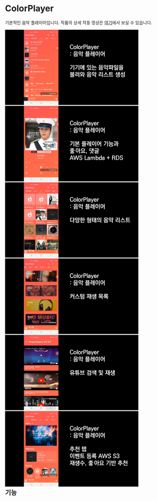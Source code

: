 # ColorPlayer
기본적인 음악 플레이어입니다. 작품의 상세 작동 영상은 [여기]()에서 보실 수 있습니다.
<div style="float:left;">
  <img src="https://github.com/agopwns/ColorPlayer/blob/master/images/1playList.jpg" alt="Your image title" width="440"/> 
  <img src="https://github.com/agopwns/ColorPlayer/blob/master/images/2player.jpg" alt="Your image title" width="440"/>
  <img src="https://github.com/agopwns/ColorPlayer/blob/master/images/3album.jpg" alt="Your image title" width="440"/>
  <img src="https://github.com/agopwns/ColorPlayer/blob/master/images/4customList.jpg" alt="Your image title" width="440"/>
  <img src="https://github.com/agopwns/ColorPlayer/blob/master/images/5yotubePlay.jpg" alt="Your image title" width="440"/>
  <img src="https://github.com/agopwns/ColorPlayer/blob/master/images/6eventPage.jpg" alt="Your image title" width="440"/>
</div>

## 기능


